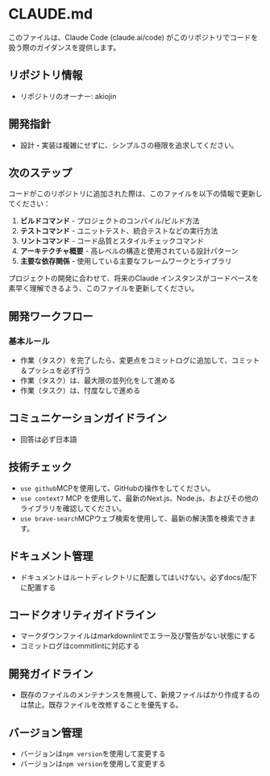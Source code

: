 # CLAUDE.md

このファイルは、Claude Code (claude.ai/code) がこのリポジトリでコードを扱う際のガイダンスを提供します。

## リポジトリ情報
- リポジトリのオーナー: akiojin

## 開発指針

- 設計・実装は複雑にせずに、シンプルさの極限を追求してください。

## 次のステップ

コードがこのリポジトリに追加された際は、このファイルを以下の情報で更新してください：

1. **ビルドコマンド** - プロジェクトのコンパイル/ビルド方法
2. **テストコマンド** - ユニットテスト、統合テストなどの実行方法
3. **リントコマンド** - コード品質とスタイルチェックコマンド
4. **アーキテクチャ概要** - 高レベルの構造と使用されている設計パターン
5. **主要な依存関係** - 使用している主要なフレームワークとライブラリ

プロジェクトの開発に合わせて、将来のClaude インスタンスがコードベースを素早く理解できるよう、このファイルを更新してください。

## 開発ワークフロー

### 基本ルール
- 作業（タスク）を完了したら、変更点をコミットログに追加して、コミット＆プッシュを必ず行う
- 作業（タスク）は、最大限の並列化をして進める
- 作業（タスク）は、忖度なしで進める

## コミュニケーションガイドライン

- 回答は必ず日本語

## 技術チェック

- `use github`MCPを使用して、GitHubの操作をしてください。
- `use context7` MCP を使用して、最新のNext.js、Node.js、およびその他のライブラリを確認してください。
- `use brave-search`MCPウェブ検索を使用して、最新の解決策を検索できます。

## ドキュメント管理

- ドキュメントはルートディレクトリに配置してはいけない。必ずdocs/配下に配置する

## コードクオリティガイドライン

- マークダウンファイルはmarkdownlintでエラー及び警告がない状態にする
- コミットログはcommitlintに対応する

## 開発ガイドライン

- 既存のファイルのメンテナンスを無視して、新規ファイルばかり作成するのは禁止。既存ファイルを改修することを優先する。

## バージョン管理

- バージョンは`npm version`を使用して変更する
- バージョンは`npm version`を使用して変更する
